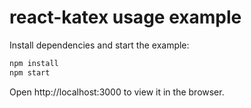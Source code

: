 # react-katex usage example

Install dependencies and start the example:

```sh
npm install
npm start
```

Open http://localhost:3000 to view it in the browser.
